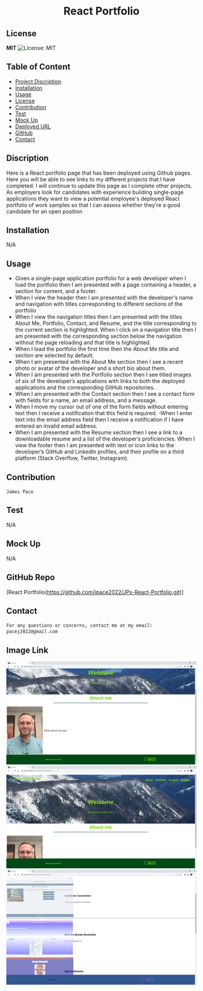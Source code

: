 <h1 align="center"> React Portfolio </h1>  

## License

**MIT** ![License: MIT](https://img.shields.io/badge/License-MIT-yellow.svg)

## Table of Content
- [Project Discription](#discription)
- [Installation](#installation)
- [Usage](#usage)
- [License](#license)
- [Contribution](#contribution)
- [Test](#test)
- [Mock Up](#mockup)
- [Deployed URL](#deployedurl)
- [GitHub](#github)
- [Contact](#contact)

## Discription
Here is a React portfolio page that has been deployed using Github pages. Here  you will be able to see links to my different projects that I have completed. I will continue to update this page as I complete other projects. As employers look for candidates with experience building single-page applications they want to view a potential employee's deployed React portfolio of work samples so that I can assess whether they're a good candidate for an open position

## Installation
N/A
    

## Usage
- Given a single-page application portfolio for a web developer when I load the portfolio then I am presented with a page containing a header, a section for content, and a footer.
- When I view the header then I am presented with the developer's name and navigation with titles corresponding to different sections of the portfolio
- When I view the navigation titles then I am presented with the titles About Me, Portfolio, Contact, and Resume, and the title corresponding to the current section is highlighted.
When I click on a navigation title then I am presented with the corresponding section below the navigation without the page reloading and that title is highlighted. 
- When I load the portfolio the first time then the About Me title and section are selected by default.
- When I am presented with the About Me section then I see a recent photo or avatar of the developer and a short bio about them.
- When I am presented with the Portfolio section then I see titled images of six of the developer’s applications with links to both the deployed applications and the corresponding GitHub repositories.
- When I am presented with the Contact section then I see a contact form with fields for a name, an email address, and a message.
- When I move my cursor out of one of the form fields without entering text then I receive a notification that this field is required.
-When I enter text into the email address field then I receive a notification if I have entered an invalid email address. 
- When I am presented with the Resume section then I see a link to a downloadable resume and a list of the developer’s proficiencies.
When I view the footer then I am presented with text or icon links to the developer’s GitHub and LinkedIn profiles, and their profile on a third platform (Stack Overflow, Twitter, Instagram).

## Contribution
    James Pace

## Test
   N/A
## Mock Up
N/A

## GitHub Repo
   [React Portfolio(https://github.com/jpace2022/JPs-React-Portfolio.git)] 

## Contact
    For any questions or concerns, contact me at my email: pacej2022@gmail.com

## Image Link
![React Portfolio](https://github.com/jpace2022/JPs-React-Portfolio/blob/main/src/assets/readme/About%20me.png?raw=true)
![React Portfolio](https://github.com/jpace2022/JPs-React-Portfolio/blob/main/src/assets/readme/Home%20page.png?raw=true)
![React Portfolio](https://github.com/jpace2022/JPs-React-Portfolio/blob/main/src/assets/readme/Portfolio.png?raw=true)


